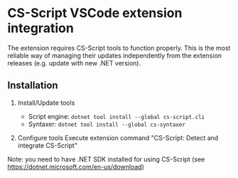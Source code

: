 # CS-Script VSCode extension integration

The extension requires CS-Script tools to function properly.
This is the most reliable way of managing their updates independently from the extension releases (e.g. update with new .NET version).

## Installation

1. Install/Update tools
    - Script engine: `dotnet tool install --global cs-script.cli`
    - Syntaxer: `dotnet tool install --global cs-syntaxer`

2. Configure tools
    Execute extension command "CS-Script: Detect and integrate CS-Script"

Note: you need to have .NET SDK installed for using CS-Script (see https://dotnet.microsoft.com/en-us/download)